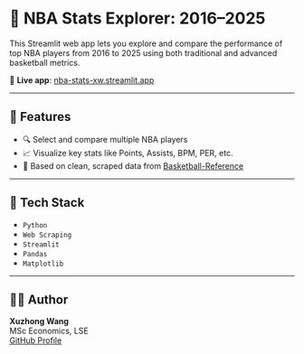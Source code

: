 # 🏀 NBA Stats Explorer: 2016–2025

This Streamlit web app lets you explore and compare the performance of top NBA players from 2016 to 2025 using both traditional and advanced basketball metrics.

🔗 **Live app**: [nba-stats-xw.streamlit.app](https://nba-stats-xw.streamlit.app/)

---

## 🎯 Features

- 🔍 Select and compare multiple NBA players
- 📈 Visualize key stats like Points, Assists, BPM, PER, etc.
- 📂 Based on clean, scraped data from [Basketball-Reference](https://www.basketball-reference.com/)

---

## 🧰 Tech Stack

- `Python`
- `Web Scraping`
- `Streamlit`
- `Pandas`
- `Matplotlib`

---

## 👨‍💻 Author

**Xuzhong Wang**  
MSc Economics, LSE  
[GitHub Profile](https://github.com/xuzhong-wang)
